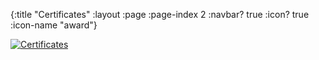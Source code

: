 {:title "Certificates"
 :layout :page
 :page-index 2
 :navbar? true
 :icon? true
 :icon-name "award"}

<a href="https://www.youracclaim.com/badges/e00ebbba-1c8e-4e41-a43f-4646ecf69db2/public_url" target="_blank">
  <img src="/img/certificates/certificates.png" alt="Certificates" class="img-thumbnail">
</a>
